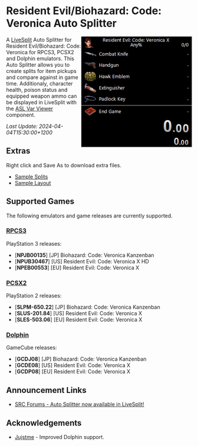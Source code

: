 # Resident Evil/Biohazard: Code: Veronica Auto Splitter

<img align="right" width="300" height="300" src="_assets/screenshot.png" alt="Resident Evil/Biohazard: Code: Veronica Auto Splitter Screenshot">

A [LiveSplit](https://livesplit.org/) Auto Splitter for Resident Evil/Biohazard: Code: Veronica for RPCS3, PCSX2 and Dolphin
emulators. This Auto Splitter allows you to create splits for item pickups and
compare against in game time. Additionaly, character health, poison status and
equipped weapon ammo can be displayed in LiveSplit with the
[ASL Var Viewer](https://github.com/hawkerm/LiveSplit.ASLVarViewer) component.

*Last Update: 2024-04-04T15:30:00+1200*

## Extras

Right click and Save As to download extra files.

- [Sample Splits](https://raw.githubusercontent.com/kapdap/re-cvx-autosplitter/master/splits/Resident%20Evil%20Code%20Veronica.lss)
- [Sample Layout](https://raw.githubusercontent.com/kapdap/re-cvx-autosplitter/master/splits/Resident%20Evil%20Code%20Veronica.lsl)

## Supported Games
The following emulators and game releases are currently supported.

### [RPCS3](https://rpcs3.net/)
PlayStation 3 releases:
- [**NPJB00135**] [JP] Biohazard: Code: Veronica Kanzenban
- [**NPUB30467**] [US] Resident Evil: Code: Veronica X HD
- [**NPEB00553**] [EU] Resident Evil: Code: Veronica X

### [PCSX2](https://pcsx2.net/)
PlayStation 2 releases:
- [**SLPM-650.22**] [JP] Biohazard: Code: Veronica Kanzenban
- [**SLUS-201.84**] [US] Resident Evil: Code: Veronica X
- [**SLES-503.06**] [EU] Resident Evil: Code: Veronica X

### [Dolphin](https://dolphin-emu.org/)
GameCube releases:
- [**GCDJ08**] [JP] Biohazard: Code: Veronica Kanzenban
- [**GCDE08**] [US] Resident Evil: Code: Veronica X
- [**GCDP08**] [EU] Resident Evil: Code: Veronica X

## Announcement Links

- [SRC Forums - Auto Splitter now available in LiveSplit!](https://www.speedrun.com/cvx/thread/8raeo)

## Acknowledgements

* [Jujstme](https://github.com/Jujstme/) - Improved Dolphin support.